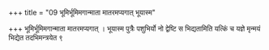 +++
title = "09 भूमिर्भूमिमगान्माता मातरमप्यगात् भूयास्म"

+++
भूमिर्भूमिमगान्माता मातरमप्यगात् । भूयास्म पुत्रैः पशुभिर्यो नो द्वेष्टि स भिद्यतामिति यत्किं च यज्ञे मृन्मयं भिद्येत तदभिमन्त्रयेत ९